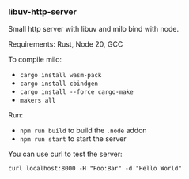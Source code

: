 ### libuv-http-server

Small http server with libuv and milo bind with node.

Requirements: Rust, Node 20, GCC


To compile milo:

- `cargo install wasm-pack`
- `cargo install cbindgen`
- `cargo install --force cargo-make`
- `makers all`

Run:

- `npm run build` to build the `.node` addon
- `npm run start` to start the server

You can use curl to test the server:

`curl localhost:8000 -H "Foo:Bar" -d "Hello World"`
